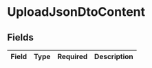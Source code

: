 # UploadJsonDtoContent


## Fields

| Field       | Type        | Required    | Description |
| ----------- | ----------- | ----------- | ----------- |